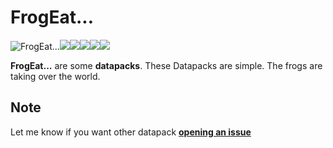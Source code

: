 # FrogEat...

![FrogEat...](https://github.com/Kyrianow/FrogEat.../assets/65503617/734a0431-a391-43e6-9ff1-7c78d457485d)![](https://github.com/Kyrianow/FrogEat.../assets/65503617/734a0431-a391-43e6-9ff1-7c78d457485d)![](https://github.com/Kyrianow/FrogEat.../assets/65503617/734a0431-a391-43e6-9ff1-7c78d457485d)![](https://github.com/Kyrianow/FrogEat.../assets/65503617/734a0431-a391-43e6-9ff1-7c78d457485d)![](https://github.com/Kyrianow/FrogEat.../assets/65503617/734a0431-a391-43e6-9ff1-7c78d457485d)![](https://github.com/Kyrianow/FrogEat.../assets/65503617/734a0431-a391-43e6-9ff1-7c78d457485d)

**FrogEat...** are some **datapacks**.
These Datapacks are simple. The frogs are taking over the world.

## Note

Let me know if you want other datapack **<a href="https://github.com/Kyrianow/FrogEat.../issues" target="_blank">opening an issue**
